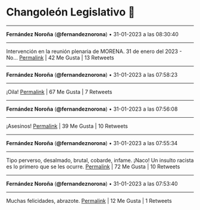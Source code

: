# Changoleón Legislativo 🙈
*****
**Fernández Noroña** (**@fernandeznorona**) • 31-01-2023 a las 08:30:40
*****
Intervención en la reunión plenaria de MORENA. 31 de enero del 2023 - No...
[Permalink](https://twitter.com/fernandeznorona/status/1620459560376098816) | 42 Me Gusta | 13 Retweets
*****
**Fernández Noroña** (**@fernandeznorona**) • 31-01-2023 a las 07:58:23
*****
¡Oila!
[Permalink](https://twitter.com/fernandeznorona/status/1620451437078777857) | 67 Me Gusta | 7 Retweets
*****
**Fernández Noroña** (**@fernandeznorona**) • 31-01-2023 a las 07:56:08
*****
¡Asesinos!
[Permalink](https://twitter.com/fernandeznorona/status/1620450870977789952) | 39 Me Gusta | 10 Retweets
*****
**Fernández Noroña** (**@fernandeznorona**) • 31-01-2023 a las 07:55:34
*****
Tipo perverso, desalmado, brutal, cobarde, infame. ¡Naco! Un insulto racista es lo primero que se les ocurre.
[Permalink](https://twitter.com/fernandeznorona/status/1620450726924419072) | 72 Me Gusta | 10 Retweets
*****
**Fernández Noroña** (**@fernandeznorona**) • 31-01-2023 a las 07:53:40
*****
Muchas felicidades, abrazote.
[Permalink](https://twitter.com/fernandeznorona/status/1620450248299786242) | 12 Me Gusta | 1 Retweets